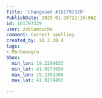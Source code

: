 ```yaml
---
Title: 'Changeset #161797329'
PublishDate: 2025-01-26T22:16:06Z
id: 161797329
user: zoblamouche
comment: Correct spelling
created_by: iD 2.30.4
tags:
- Montenegro
bbox:
  min_lon: 19.2296635
  min_lat: 41.9273659
  max_lon: 19.2353208
  max_lat: 41.9279455

---
```

